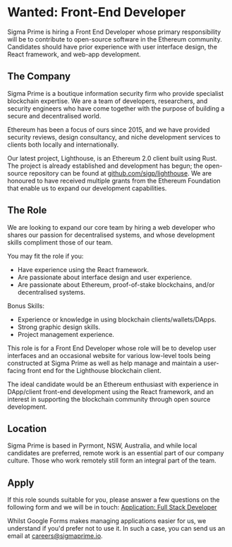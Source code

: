 # Wanted: Front-End Developer

Sigma Prime is hiring a Front End Developer whose primary responsibility will
be to contribute to open-source software in the Ethereum community. Candidates
should have prior experience with user interface design, the React framework,
and web-app development.

## The Company

Sigma Prime is a boutique information security firm who provide specialist
blockchain expertise. We are a team of developers, researchers, and security
engineers who have come together with the purpose of building a secure and
decentralised world.

Ethereum has been a focus of ours since 2015, and we have provided security
reviews, design consultancy, and niche development services to clients both
locally and internationally.

Our latest project, Lighthouse, is an Ethereum 2.0 client built using Rust. The
project is already established and development has begun; the open-source
repository can be found at [github.com/sigp/lighthouse](https://github.com/sigp/lighthouse). We are honoured to have
received multiple grants from the Ethereum Foundation that enable us to expand our
development capabilities.

## The Role

We are looking to expand our core team by hiring a web developer who shares
our passion for decentralised systems, and whose development skills compliment
those of our team.

You may fit the role if you:
 - Have experience using the React framework.
 - Are passionate about interface design and user experience.
 - Are passionate about Ethereum, proof-of-stake blockchains, and/or decentralised systems.

Bonus Skills:
 - Experience or knowledge in using blockchain clients/wallets/DApps.
 - Strong graphic design skills.
 - Project management experience.

This role is for a Front End Developer whose role will be to develop user
interfaces and an occasional website for various low-level tools being
constructed at Sigma Prime as well as help manage and maintain a user-facing
front end for the Lighthouse blockchain client.

The ideal candidate would be an Ethereum enthusiast with experience in
DApp/client front-end development using the React framework, and an interest in
supporting the blockchain community through open source development.

## Location

Sigma Prime is based in Pyrmont, NSW, Australia, and while local candidates are preferred,
remote work is an essential part of our company culture. Those who work remotely still
form an integral part of the team.

## Apply

If this role sounds suitable for you, please answer a few questions on the
following form and we will be in touch: [Application: Full Stack
Developer](https://forms.gle/UQP7cp8p6RQwQU4K6)

Whilst Google Forms makes managing applications easier for us, we understand if
you'd prefer not to use it. In such a case, you can send us an email at
[careers@sigmaprime.io](mailto:careers@sigmaprime.io).
